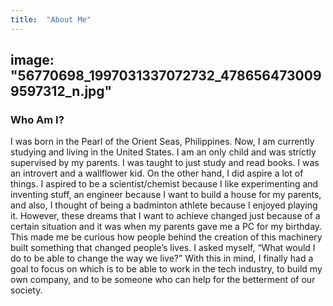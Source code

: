 ```yaml
---
title:  "About Me"
---
```

image: "56770698_1997031337072732_4786564730099597312_n.jpg"
---

### Who Am I?
I was born in the Pearl of the Orient Seas, Philippines. Now, I am currently studying and living in the United States. I am an only child and was strictly supervised by my parents. I was taught to just study and read books. I was an introvert and a wallflower kid. On the other hand, I did aspire a lot of things. I aspired to be a scientist/chemist because I like experimenting and inventing stuff, an engineer because I want to build a house for my parents, and also, I thought of being a badminton athlete because I enjoyed playing it. However, these dreams that I want to achieve changed just because of a certain situation and it was when my parents gave me a PC for my birthday. This made me be curious how people behind the creation of this machinery built something that changed people’s lives. I asked myself, “What would I do to be able to change the way we live?” With this in mind, I finally had a goal to focus on which is to be able to work in the tech industry, to build my own company, and to be someone who can help for the betterment of our society.
